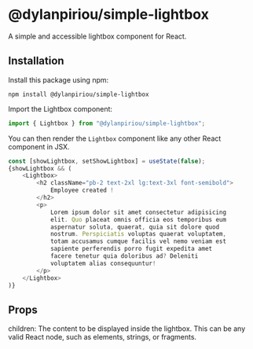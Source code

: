 # @dylanpiriou/simple-lightbox

A simple and accessible lightbox component for React.

## Installation

Install this package using npm:

```shell
npm install @dylanpiriou/simple-lightbox
```

Import the Lightbox component:

```js
import { Lightbox } from "@dylanpiriou/simple-lightbox";
```

You can then render the `Lightbox` component like any other React component in JSX.

```js
const [showLightbox, setShowLightbox] = useState(false);
{showLightbox && (
	<Lightbox>
		<h2 className="pb-2 text-2xl lg:text-3xl font-semibold">
			Employee created !
		</h2>
		<p>
			Lorem ipsum dolor sit amet consectetur adipisicing
		    elit. Quo placeat omnis officia eos temporibus eum
			aspernatur soluta, quaerat, quia sit dolore quod
			nostrum. Perspiciatis voluptas quaerat voluptatem,
			totam accusamus cumque facilis vel nemo veniam est
			sapiente perferendis porro fugit expedita amet
			facere tenetur quia doloribus ad? Deleniti
			voluptatem alias consequuntur!
		</p>
	</Lightbox>
)}
```
## Props

children: The content to be displayed inside the lightbox. This can be any valid React node, such as elements, strings, or fragments.